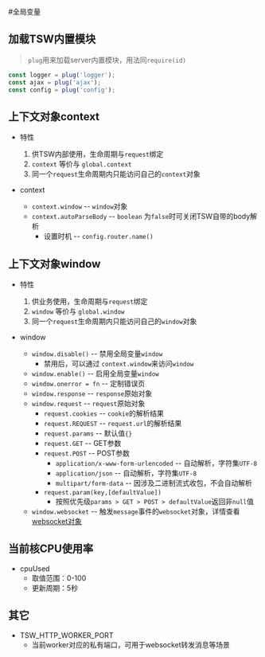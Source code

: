 #全局变量

## 加载TSW内置模块

> `plug`用来加载server内置模块，用法同`require(id)`

```js
const logger = plug('logger');
const ajax = plug('ajax');
const config = plug('config');

```

## 上下文对象context

- 特性
    1. 供TSW内部使用，生命周期与`request`绑定
    1. `context` 等价与 `global.context`
    1. 同一个`request`生命周期内只能访问自己的`context`对象

- context
	- `context.window` -- `window`对象
	- `context.autoParseBody` -- `boolean` 为`false`时可关闭TSW自带的body解析
	    - 设置时机 -- `config.router.name()`



## 上下文对象window

- 特性
    1. 供业务使用，生命周期与`request`绑定
    1. `window` 等价与 `global.window`
    1. 同一个`request`生命周期内只能访问自己的`window`对象

- window
    - `window.disable()` -- 禁用全局变量`window`
        - 禁用后，可以通过 `context.window`来访问`window`
    - `window.enable()` -- 启用全局变量`window`
	- `window.onerror = fn` -- 定制错误页
	- `window.response` -- `response`原始对象
	- `window.request` -- `request`原始对象
		- `request.cookies` -- `cookie`的解析结果
		- `request.REQUEST` -- `request.url`的解析结果
		- `request.params` -- 默认值`{}`
		- `request.GET` -- GET参数
		- `request.POST` -- POST参数
            - `application/x-www-form-urlencoded` -- 自动解析，字符集`UTF-8`
            - `application/json` -- 自动解析，字符集`UTF-8`
            - `multipart/form-data` -- 因涉及二进制流式收包，不会自动解析
		- `request.param(key,[defaultValue])`
			- 按照优先级`params > GET > POST > defaultValue`返回非`null`值
	- `window.websocket` -- 触发`message`事件的`websocket`对象，详情查看[websocket对象](https://tswjs.org/doc/api/websocket)


## 当前核CPU使用率

- cpuUsed
	- 取值范围：0-100
	- 更新周期：5秒

## 其它

- TSW_HTTP_WORKER_PORT
    - 当前worker对应的私有端口，可用于websocket转发消息等场景
